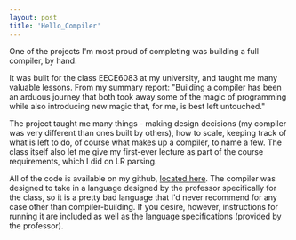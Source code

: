```yaml
---
layout: post
title: 'Hello_Compiler'
---
```

One of the projects I'm most proud of completing was building a full compiler, by hand.

It was built for the class EECE6083 at my university, and taught me many valuable lessons. From my summary report: "Building a compiler has been an arduous journey that both took away some of the magic of programming while also introducing new magic that, for me, is best left untouched."

The project taught me many things - making design decisions (my compiler was very different than ones built by others), how to scale, keeping track of what is left to do, of course what makes up a compiler, to name a few. The class itself also let me give my first-ever lecture as part of the course requirements, which I did on LR parsing.

All of the code is available on my github, [located here](https://github.com/santacml/Hello_Compiler). The compiler was designed to take in a language designed by the professor specifically for the class, so it is a pretty bad language that I'd never recommend for any case other than compiler-building. If you desire, however, instructions for running it are included as well as the language specifications (provided by the professor).

